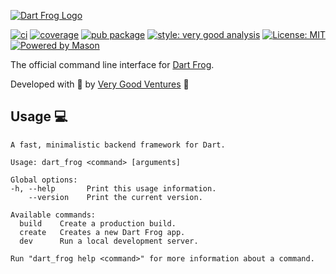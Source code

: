 [![Dart Frog Logo][logo_black]][dart_frog_link_light]

[![ci][ci_badge]][ci_link]
[![coverage][coverage_badge]][ci_link]
[![pub package][pub_badge]][pub_link]
[![style: very good analysis][very_good_analysis_badge]][very_good_analysis_link]
[![License: MIT][license_badge]][license_link]
[![Powered by Mason](https://img.shields.io/endpoint?url=https%3A%2F%2Ftinyurl.com%2Fmason-badge)](https://github.com/felangel/mason)

The official command line interface for [Dart Frog][dart_frog_link].

Developed with 💙 by [Very Good Ventures][very_good_ventures_link] 🦄

## Usage 💻

```
A fast, minimalistic backend framework for Dart.

Usage: dart_frog <command> [arguments]

Global options:
-h, --help       Print this usage information.
    --version    Print the current version.

Available commands:
  build    Create a production build.
  create   Creates a new Dart Frog app.
  dev      Run a local development server.

Run "dart_frog help <command>" for more information about a command.
```

[ci_badge]: https://github.com/VeryGoodOpenSource/dart_frog/actions/workflows/dart_frog_cli.yaml/badge.svg
[ci_link]: https://github.com/VeryGoodOpenSource/dart_frog/actions/workflows/dart_frog_cli.yaml
[coverage_badge]: https://raw.githubusercontent.com/VeryGoodOpenSource/dart_frog/main/packages/dart_frog_cli/coverage_badge.svg
[dart_frog_link]: https://github.com/verygoodopensource/dart_frog
[dart_frog_link_dark]: https://github.com/verygoodopensource/dart_frog#gh-dark-mode-only
[dart_frog_link_light]: https://github.com/verygoodopensource/dart_frog#gh-light-mode-only
[license_badge]: https://img.shields.io/badge/license-MIT-blue.svg
[license_link]: https://opensource.org/licenses/MIT
[logo_black]: https://raw.githubusercontent.com/VeryGoodOpenSource/dart_frog/main/assets/dart_frog_logo_black.png#gh-light-mode-only
[logo_white]: https://raw.githubusercontent.com/VeryGoodOpenSource/dart_frog/main/assets/dart_frog_logo_white.png#gh-dark-mode-only
[pub_badge]: https://img.shields.io/pub/v/dart_frog_cli.svg
[pub_link]: https://pub.dartlang.org/packages/dart_frog_cli
[very_good_analysis_badge]: https://img.shields.io/badge/style-very_good_analysis-B22C89.svg
[very_good_analysis_link]: https://pub.dev/packages/very_good_analysis
[very_good_ventures_link]: https://verygood.ventures
